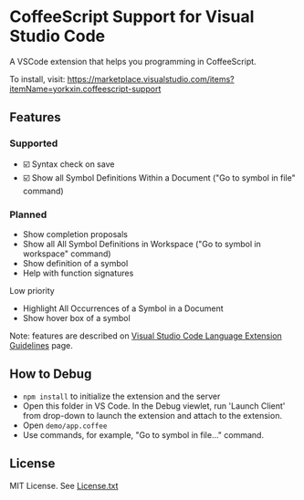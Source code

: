 # CoffeeScript Support for Visual Studio Code

A VSCode extension that helps you programming in CoffeeScript.

To install, visit: https://marketplace.visualstudio.com/items?itemName=yorkxin.coffeescript-support

## Features

### Supported

- :ballot_box_with_check: Syntax check on save
- :ballot_box_with_check: Show all Symbol Definitions Within a Document ("Go to symbol in file" command)

### Planned

- Show completion proposals
- Show all All Symbol Definitions in Workspace ("Go to symbol in workspace" command)
- Show definition of a symbol
- Help with function signatures

Low priority

- Highlight All Occurrences of a Symbol in a Document
- Show hover box of a symbol

Note: features are described on [Visual Studio Code Language Extension Guidelines](https://code.visualstudio.com/docs/extensionAPI/language-support) page.

## How to Debug

* `npm install` to initialize the extension and the server
* Open this folder in VS Code. In the Debug viewlet, run 'Launch Client' from drop-down to launch the extension and attach to the extension.
* Open `demo/app.coffee`
* Use commands, for example, "Go to symbol in file..." command.

## License

MIT License. See [License.txt](./License.txt)
